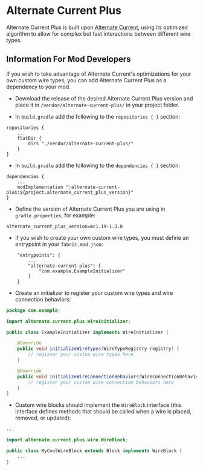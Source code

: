 # Alternate Current Plus

Alternate Current Plus is built upon [Alternate Current](https://github.com/SpaceWalkerRS/alternate-current/blob/main/README.md), using its optimized algorithm to allow for complex but fast interactions between different wire types.

## Information For Mod Developers

If you wish to take advantage of Alternate Current's optimizations for your own custom wire types, you can add Alternate Current Plus as a dependency to your mod.

- Download the release of the desired Alternate Current Plus version and place it in `/vendor/alternate-current-plus/` in your project folder.

- In `build.gradle` add the following to the `repositories { }` section:

```
repositories {
	...
	flatDir {
		dirs "./vendor/alternate-current-plus/"
	}
}
```

- In `build.gradle` add the following to the `dependencies { }` section:

```
dependencies {
	...
	modImplementation ":alternate-current-plus:${project.alternate_current_plus_version}"
}
```

- Define the version of Alternate Current Plus you are using in `gradle.properties`, for example:

```
alternate_current_plus_version=mc1.19-1.3.0
```

- If you wish to create your own custom wire types, you must define an entrypoint in your `fabric.mod.json`:

```
	"entrypoints": {
		...
		"alternate-current-plus": [
			"com.example.ExampleInitializer"
		]
	}
```

- Create an initializer to register your custom wire types and wire connection behaviors:

```java
package com.example;

import alternate.current.plus.WireInitializer;

public class ExampleInitializer implements WireInitializer {

	@Override
	public void initializeWireTypes(WireTypeRegistry registry) {
		// register your custom wire types here
	}

	@Override
	public void initializeWireConnectionBehaviors(WireConnectionBehaviorRegistry registry) {
		// register your custom wire connection behaviors here
	}
}
```

- Custom wire blocks should implement the `WireBlock` interface (this interface defines methods that should be called when a wire is placed, removed, or updated):

```java
...

import alternate.current.plus.wire.WireBlock;

public class MyCoolWireBlock extends Block implements WireBlock {
	...
}
```
